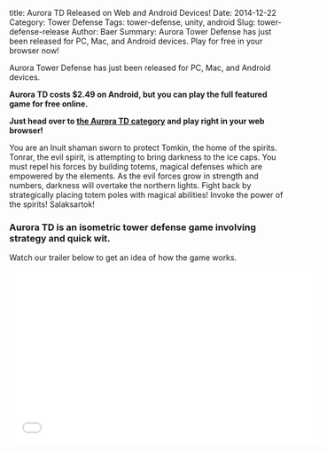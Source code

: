 title: Aurora TD Released on Web and Android Devices!
Date: 2014-12-22
Category: Tower Defense
Tags: tower-defense, unity, android
Slug: tower-defense-release
Author: Baer
Summary: Aurora Tower Defense has just been released for PC, Mac, and Android devices. Play for free in your browser now!

<p>
    Aurora Tower Defense has just been released for PC, Mac, and Android devices.
</p>

<p style='font-weight: bold;'>
    Aurora TD costs $2.49 on Android, but you can play the full featured game for free online.
</p>
<p style='font-weight: bold;'>
    Just head over to <a href="/category/tower-defense.html">the Aurora TD category</a> and play right in your web browser!
</p>

<p>
    You are an Inuit shaman sworn to protect Tomkin, the home of the spirits.
    Tonrar, the evil spirit, is attempting to bring darkness to the ice caps.
    You must repel his forces by building totems, magical defenses which are empowered by the elements.
    As the evil forces grow in strength and numbers, darkness will overtake the northern lights.
    Fight back by strategically placing totem poles with magical abilities!
    Invoke the power of the spirits!
    Salaksartok! 
</p>

<h3>Aurora TD is an isometric tower defense game involving strategy and quick wit.</h3>

<p>
    Watch our trailer below to get an idea of how the game works.
</p>

<div class="video-container">
    <iframe width="560" height="315" src="//www.youtube-nocookie.com/embed/Mq6VLoGR-gY?rel=0" frameborder="0" allowfullscreen></iframe>
</div>